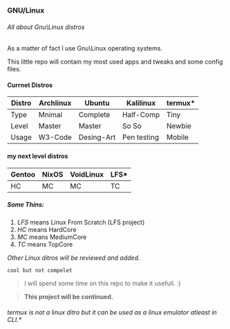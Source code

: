 ### GNU/Linux
###### All about Gnu\Linux distros

As a matter of fact I use Gnu\Linux operating systems.

This little repo will contain my most used apps and tweaks and some config files.

#### Currnet Distros

Distro | Archlinux | Ubuntu | Kalilinux | termux*
--- | --- | --- | --- | ---
Type | Mnimal | Complete | Half-Comp | Tiny
Level | Master | Master | So So | Newbie
Usage | W3-Code | Desing-Art | Pen testing | Mobile


#### my next level distros

Gentoo | NixOS | VoidLinux | LFS*
--- | --- | --- | ---
HC | MC | MC | TC

##### Some Thins:

1. *LFS* means Linux From Scratch (LFS project)
2. *HC* means HardCore
3. *MC* means MediumCore
4. *TC* means TopCore

*Other Linux ditros will be reviewed and added.*

`cool but not compelet`

> I will spend some time on this repo to make it usefull. :)

> **This project will be continued.**

###### termux is not a linux ditro but it can be used as a linux emulator atleast in CLI.*

